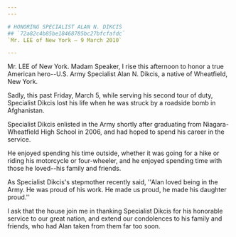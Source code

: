 ```yaml
---
---

# HONORING SPECIALIST ALAN N. DIKCIS
## `72a82c4b85be18468785bc27bfcfafdc`
`Mr. LEE of New York — 9 March 2010`

---
```



Mr. LEE of New York. Madam Speaker, I rise this afternoon to honor a 
true American hero--U.S. Army Specialist Alan N. Dikcis, a native of 
Wheatfield, New York.

Sadly, this past Friday, March 5, while serving his second tour of 
duty, Specialist Dikcis lost his life when he was struck by a roadside 
bomb in Afghanistan.

Specialist Dikcis enlisted in the Army shortly after graduating from 
Niagara-Wheatfield High School in 2006, and had hoped to spend his 
career in the service.

He enjoyed spending his time outside, whether it was going for a hike 
or riding his motorcycle or four-wheeler, and he enjoyed spending time 
with those he loved--his family and friends.

As Specialist Dikcis's stepmother recently said, ''Alan loved being 
in the Army. He was proud of his work. He made us proud, he made his 
daughter proud.''

I ask that the house join me in thanking Specialist Dikcis for his 
honorable service to our great nation, and extend our condolences to 
his family and friends, who had Alan taken from them far too soon.
